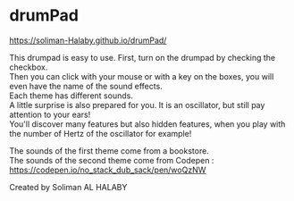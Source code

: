 # drumPad

https://soliman-Halaby.github.io/drumPad/



This drumpad is easy to use. First, turn on the drumpad by checking the checkbox.                                             
Then you can click with your mouse or with a key on the boxes, you will even have the name of the sound effects.               
Each theme has different sounds.                                                                                               
A little surprise is also prepared for you. It is an oscillator, but still pay attention to your ears!     
You'll discover many features but also hidden features, when you play with the number of Hertz of the oscillator for example!             

The sounds of the first theme come from a bookstore.                                                                          
The sounds of the second theme come from Codepen : https://codepen.io/no_stack_dub_sack/pen/woQzNW

Created by Soliman AL HALABY
